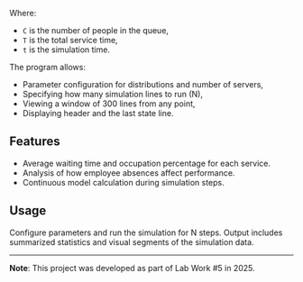
Where:
- `C` is the number of people in the queue,
- `T` is the total service time,
- `t` is the simulation time.

The program allows:
- Parameter configuration for distributions and number of servers,
- Specifying how many simulation lines to run (N),
- Viewing a window of 300 lines from any point,
- Displaying header and the last state line.

## Features

- Average waiting time and occupation percentage for each service.
- Analysis of how employee absences affect performance.
- Continuous model calculation during simulation steps.

## Usage

Configure parameters and run the simulation for N steps. Output includes summarized statistics and visual segments of the simulation data.

---

**Note**: This project was developed as part of Lab Work #5 in 2025.
